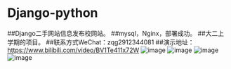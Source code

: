 # Django-python
##Django二手网站信息发布校网站。
##mysql，Nginx，部署成功。
##大二上学期的项目。
##联系方式WeChat：zqg2912344081
##演示地址：https://www.bilibili.com/video/BV1Te411x72W
![image](https://github.com/yuelishaonian/Django/blob/master/pre_veiw/1.png)
![image](https://github.com/yuelishaonian/Django/blob/master/pre_veiw/2.png)
![image](https://github.com/yuelishaonian/Django/blob/master/pre_veiw/3.png)
![image](https://github.com/yuelishaonian/Django/blob/master/pre_veiw/4.png)


